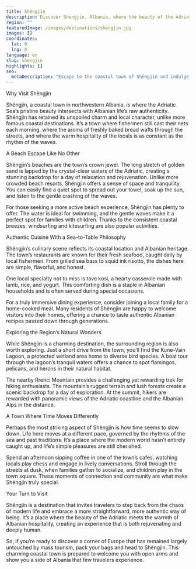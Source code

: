```yaml
---
title: Shëngjin
description: Discover Shëngjin, Albania, where the beauty of the Adriatic Sea intertwines with the authentic charm of a coastal town untouched by mass tourism.
region: ""
featuredImage: /images/destinations/shengjin.jpg
images: []
coordinates:
  lat: 0
  lng: 0
language: en
slug: shengjin
highlights: []
seo:
  metaDescription: "Escape to the coastal town of Shëngjin and indulge in its sandy beaches, vibrant nightlife, and delicious seafood. Book your seaside getaway today!"
---
```


Why Visit Shëngjin

Shëngjin, a coastal town in northwestern Albania, is where the Adriatic Sea’s pristine beauty intersects with Albanian life’s raw authenticity. Shëngjin has retained its unspoiled charm and local character, unlike more famous coastal destinations. It’s a town where fishermen still cast their nets each morning, where the aroma of freshly baked bread wafts through the streets, and where the warm hospitality of the locals is as constant as the rhythm of the waves.

A Beach Escape Like No Other

Shëngjin’s beaches are the town’s crown jewel. The long stretch of golden sand is lapped by the crystal-clear waters of the Adriatic, creating a stunning backdrop for a day of relaxation and rejuvenation. Unlike more crowded beach resorts, Shëngjin offers a sense of space and tranquility. You can easily find a quiet spot to spread out your towel, soak up the sun, and listen to the gentle crashing of the waves.

For those seeking a more active beach experience, Shëngjin has plenty to offer. The water is ideal for swimming, and the gentle waves make it a perfect spot for families with children. Thanks to the consistent coastal breezes, windsurfing and kitesurfing are also popular activities.

Authentic Cuisine With a Sea-to-Table Philosophy

Shëngjin’s culinary scene reflects its coastal location and Albanian heritage. The town’s restaurants are known for their fresh seafood, caught daily by local fishermen. From grilled sea bass to squid ink risotto, the dishes here are simple, flavorful, and honest.

One local specialty not to miss is tave kosi, a hearty casserole made with lamb, rice, and yogurt. This comforting dish is a staple in Albanian households and is often served during special occasions.

For a truly immersive dining experience, consider joining a local family for a home-cooked meal. Many residents of Shëngjin are happy to welcome visitors into their homes, offering a chance to taste authentic Albanian recipes passed down through generations.

Exploring the Region’s Natural Wonders

While Shëngjin is a charming destination, the surrounding region is also worth exploring. Just a short drive from the town, you’ll find the Kune-Vain Lagoon, a protected wetland area home to diverse bird species. A boat tour through the lagoon’s tranquil waters offers a chance to spot flamingos, pelicans, and herons in their natural habitat.

The nearby Rrenci Mountain provides a challenging yet rewarding trek for hiking enthusiasts. The mountain’s rugged terrain and lush forests create a scenic backdrop for a day of exploration. At the summit, hikers are rewarded with panoramic views of the Adriatic coastline and the Albanian Alps in the distance.

A Town Where Time Moves Differently

Perhaps the most striking aspect of Shëngjin is how time seems to slow down. Life here moves at a different pace, governed by the rhythms of the sea and past traditions. It’s a place where the modern world hasn’t entirely caught up, and life’s simple pleasures are still cherished.

Spend an afternoon sipping coffee in one of the town’s cafes, watching locals play chess and engage in lively conversations. Stroll through the streets at dusk, when families gather to socialize, and children play in the town square. These moments of connection and community are what make Shëngjin truly special.

Your Turn to Visit

Shëngjin is a destination that invites travelers to step back from the chaos of modern life and embrace a more straightforward, more authentic way of being. It’s a place where the beauty of the Adriatic meets the warmth of Albanian hospitality, creating an experience that is both rejuvenating and deeply human.

So, if you’re ready to discover a corner of Europe that has remained largely untouched by mass tourism, pack your bags and head to Shëngjin. This charming coastal town is prepared to welcome you with open arms and show you a side of Albania that few travelers experience.

